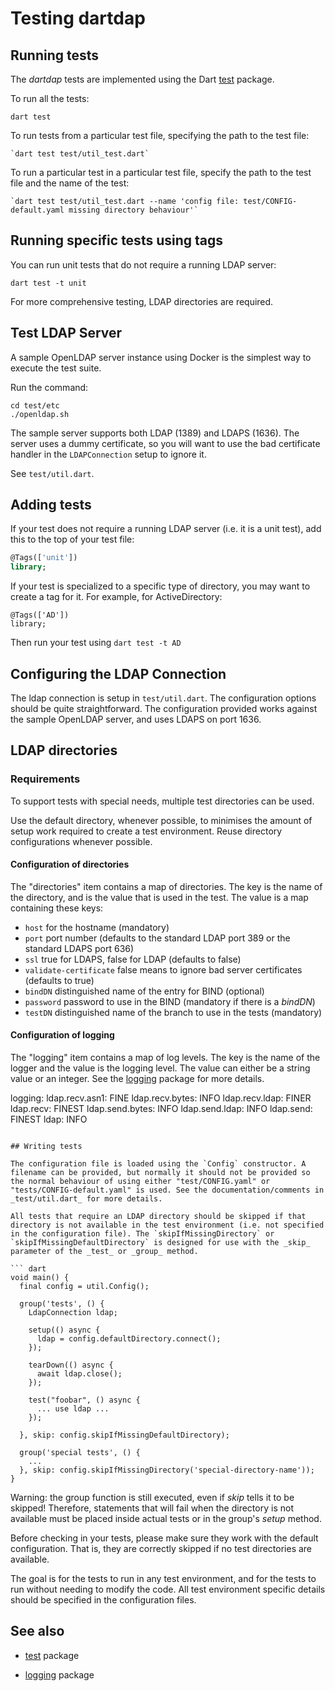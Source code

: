 Testing dartdap
===============

## Running tests

The _dartdap_ tests are implemented using the Dart
[test](https://pub.dev/packages/test) package.

To run all the tests:

    dart test

To run tests from a particular test file, specifying the path to the
test file:

    `dart test test/util_test.dart`

To run a particular test in a particular test file, specify the path
to the test file and the name of the test:

    `dart test test/util_test.dart --name 'config file: test/CONFIG-default.yaml missing directory behaviour'`

## Running specific tests using tags

You can run unit tests that do not require a running LDAP server:

`dart test -t unit`


For more comprehensive testing, LDAP directories are required.


## Test LDAP Server

A sample OpenLDAP
server instance using Docker is the simplest way to execute the test suite.

Run the command:

```
cd test/etc
./openldap.sh

```

The sample server supports both LDAP (1389) and LDAPS (1636). The server uses a dummy certificate, so
you will want to use the bad certificate  handler in the `LDAPConnection` setup to ignore it.

See `test/util.dart`.



## Adding tests

If  your test does not require a running LDAP server (i.e. it is a unit test), add this to the top of your
test file:

```dart
@Tags(['unit'])
library;
```

If your test is specialized to a specific type of directory, you may want to create a tag for it. For example,
for ActiveDirectory:

```
@Tags(['AD'])
library;
```

Then run your test using  `dart test -t AD`


## Configuring the LDAP Connection

The ldap connection is setup in `test/util.dart`.  The configuration options should be quite straightforward. The configuration provided
works against the sample OpenLDAP server, and uses LDAPS on port 1636.

## LDAP directories

### Requirements

To support tests with special needs, multiple test directories can be
used.

Use the default directory, whenever possible, to minimises the amount
of setup work required to create a test environment. Reuse directory
configurations whenever possible.


#### Configuration of directories

The "directories" item contains a map of directories. The key is the name of the directory, and is the value
that is used in the test. The value is a map containing these keys:

- `host` for the hostname (mandatory)
- `port` port number (defaults to the standard LDAP port 389 or the standard LDAPS port 636)
- `ssl` true for LDAPS, false for LDAP (defaults to false)
- `validate-certificate` false means to ignore bad server certificates (defaults to true)
- `bindDN` distinguished name of the entry for BIND (optional)
- `password` password to use in the BIND (mandatory if there is a _bindDN_)
- `testDN` distinguished name of the branch to use in the tests (mandatory)

#### Configuration of logging

The "logging" item contains a map of log levels. The key is the name
of the logger and the value is the logging level. The value can either
be a string value or an integer. See the
[logging](https://pub.dev/packages/logging) package for more details.



logging:
  ldap.recv.asn1: FINE
  ldap.recv.bytes: INFO
  ldap.recv.ldap: FINER
  ldap.recv: FINEST
  ldap.send.bytes: INFO
  ldap.send.ldap: INFO
  ldap.send: FINEST
  ldap: INFO
```

## Writing tests

The configuration file is loaded using the `Config` constructor. A
filename can be provided, but normally it should not be provided so
the normal behaviour of using either "test/CONFIG.yaml" or
"tests/CONFIG-default.yaml" is used. See the documentation/comments in
_test/util.dart_ for more details.

All tests that require an LDAP directory should be skipped if that
directory is not available in the test environment (i.e. not specified
in the configuration file). The `skipIfMissingDirectory` or
`skipIfMissingDefaultDirectory` is designed for use with the _skip_
parameter of the _test_ or _group_ method.

``` dart
void main() {
  final config = util.Config();

  group('tests', () {
    LdapConnection ldap;

    setup(() async {
	  ldap = config.defaultDirectory.connect();
	});

    tearDown(() async {
	  await ldap.close();
    });

    test("foobar", () async {
      ... use ldap ...
	});

  }, skip: config.skipIfMissingDefaultDirectory);

  group('special tests', () {
    ...
  }, skip: config.skipIfMissingDirectory('special-directory-name'));
}
```

Warning: the group function is still executed, even if _skip_ tells it
to be skipped! Therefore, statements that will fail when the directory
is not available must be placed inside actual tests or in the group's
_setup_ method.

Before checking in your tests, please make sure they work with the
default configuration. That is, they are correctly skipped if no test
directories are available.

The goal is for the tests to run in any test environment, and for the
tests to run without needing to modify the code. All test environment
specific details should be specified in the configuration files.

## See also


- [test](https://pub.dartlang.org/packages/test) package

- [logging](https://pub.dev/packages/logging) package
